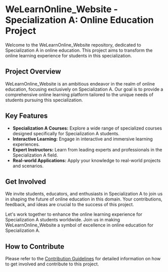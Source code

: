 # WeLearnOnline_Website - Specialization A: Online Education Project

Welcome to the WeLearnOnline_Website repository, dedicated to Specialization A in online education. This project aims to transform the online learning experience for students in this specialization.

## Project Overview
WeLearnOnline_Website is an ambitious endeavor in the realm of online education, focusing exclusively on Specialization A. Our goal is to provide a comprehensive online learning platform tailored to the unique needs of students pursuing this specialization.

## Key Features
- **Specialization A Courses:** Explore a wide range of specialized courses designed specifically for Specialization A students.
- **Interactive Learning:** Engage in interactive and immersive learning experiences.
- **Expert Instructors:** Learn from leading experts and professionals in the Specialization A field.
- **Real-world Applications:** Apply your knowledge to real-world projects and scenarios.

## Get Involved
We invite students, educators, and enthusiasts in Specialization A to join us in shaping the future of online education in this domain. Your contributions, feedback, and ideas are crucial to the success of this project.

Let's work together to enhance the online learning experience for Specialization A students worldwide. Join us in making WeLearnOnline_Website a symbol of excellence in online education for Specialization A.

## How to Contribute
Please refer to the [Contribution Guidelines](CONTRIBUTING.md) for detailed information on how to get involved and contribute to this project.